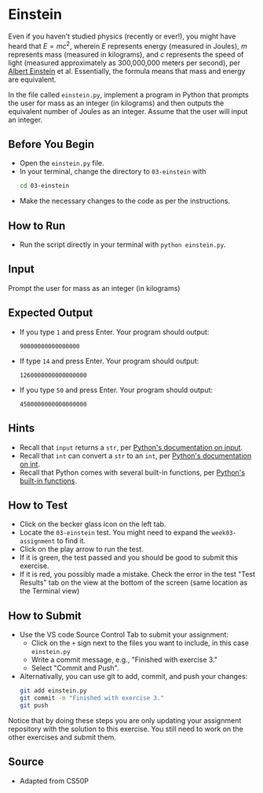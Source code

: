 # Einstein

Even if you haven’t studied physics (recently or ever!), you might have heard that $E=mc^2$, wherein $E$ represents energy (measured in Joules), $m$ represents mass (measured in kilograms), and $c$ represents the speed of light (measured approximately as 300,000,000 meters per second), per [Albert Einstein](https://en.wikipedia.org/wiki/Albert_Einstein) et al. Essentially, the formula means that mass and energy are equivalent.

In the file called `einstein.py`, implement a program in Python that prompts the user for mass as an integer (in kilograms) and then outputs the equivalent number of Joules as an integer. Assume that the user will input an integer.

## Before You Begin
- Open the `einstein.py` file.
- In your terminal, change the directory to `03-einstein` with
    ```bash
    cd 03-einstein
    ```
- Make the necessary changes to the code as per the instructions.

## How to Run

- Run the script directly in your terminal with `python einstein.py`.

## Input

Prompt the user for mass as an integer (in kilograms)

## Expected Output

- If you type `1` and press Enter. Your program should output:
  ```
  90000000000000000
  ```
- If type `14` and press Enter. Your program should output:
  ```
  1260000000000000000
  ```
- If you type `50` and press Enter. Your program should output:
  ```
  4500000000000000000
  ```

## Hints
- Recall that `input` returns a `str`, per [Python's documentation on input](https://docs.python.org/3/library/functions.html#input).
- Recall that `int` can convert a `str` to an `int`, per [Python's documentation on int](https://docs.python.org/3/library/functions.html#int).
- Recall that Python comes with several built-in functions, per [Python's built-in functions](https://docs.python.org/3/library/functions.html).


## How to Test

- Click on the becker glass icon on the left tab.
- Locate the `03-einstein` test. You might need to expand the `week03-assignment` to find it.
- Click on the play arrow to run the test.
- If it is green, the test passed and you should be good to submit this exercise.
- If it is red, you possibly made a mistake. Check the error in the test "Test Results" tab on the view at the bottom of the screen (same location as the Terminal view)

## How to Submit

- Use the VS code Source Control Tab to submit your assignment:
    - Click on the `+` sign next to the files you want to include, in this case `einstein.py`
    - Write a commit message, e.g., "Finished with exercise 3."
    - Select "Commit and Push".
- Alternativally, you can use git to add, commit, and push your changes:
    ```bash
    git add einstein.py
    git commit -m "Finished with exercise 3."
    git push
    ```
Notice that by doing these steps you are only updating your assignment repository with the solution to this exercise. You still need to work on the other exercises and submit them. 

## Source
- Adapted from CS50P
